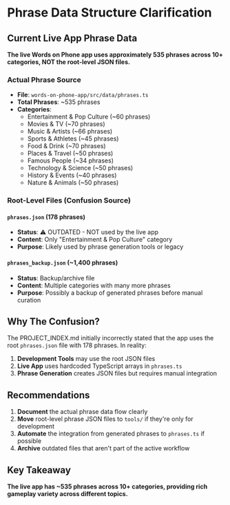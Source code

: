 # Phrase Data Structure Clarification

## Current Live App Phrase Data

**The live Words on Phone app uses approximately 535 phrases across 10+ categories, NOT the root-level JSON files.**

### Actual Phrase Source
- **File**: `words-on-phone-app/src/data/phrases.ts`
- **Total Phrases**: ~535 phrases
- **Categories**: 
  - Entertainment & Pop Culture (~60 phrases)
  - Movies & TV (~70 phrases) 
  - Music & Artists (~66 phrases)
  - Sports & Athletes (~45 phrases)
  - Food & Drink (~70 phrases)
  - Places & Travel (~50 phrases)
  - Famous People (~34 phrases)
  - Technology & Science (~50 phrases)
  - History & Events (~40 phrases)
  - Nature & Animals (~50 phrases)

### Root-Level Files (Confusion Source)

#### `phrases.json` (178 phrases)
- **Status**: ⚠️ OUTDATED - NOT used by the live app
- **Content**: Only "Entertainment & Pop Culture" category
- **Purpose**: Likely used by phrase generation tools or legacy

#### `phrases_backup.json` (~1,400 phrases)
- **Status**: Backup/archive file
- **Content**: Multiple categories with many more phrases
- **Purpose**: Possibly a backup of generated phrases before manual curation

## Why The Confusion?

The PROJECT_INDEX.md initially incorrectly stated that the app uses the root `phrases.json` file with 178 phrases. In reality:

1. **Development Tools** may use the root JSON files
2. **Live App** uses hardcoded TypeScript arrays in `phrases.ts`
3. **Phrase Generation** creates JSON files but requires manual integration

## Recommendations

1. **Document** the actual phrase data flow clearly
2. **Move** root-level phrase JSON files to `tools/` if they're only for development
3. **Automate** the integration from generated phrases to `phrases.ts` if possible
4. **Archive** outdated files that aren't part of the active workflow

## Key Takeaway

**The live app has ~535 phrases across 10+ categories, providing rich gameplay variety across different topics.**